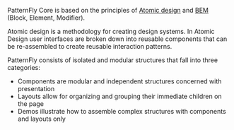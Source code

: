 PatternFly Core is based on the principles of [Atomic design](http://bradfrost.com/blog/post/atomic-web-design/) and [BEM](http://getbem.com/introduction/) (Block, Element, Modifier).

Atomic design is a methodology for creating design systems. In Atomic Design user interfaces are broken down into reusable components that can be re-assembled to create reusable interaction patterns.

PatternFly consists of isolated and modular structures that fall into three categories:
* Components are modular and independent structures concerned with presentation
* Layouts allow for organizing and grouping their immediate children on the page
* Demos illustrate how to assemble complex structures with components and layouts only
